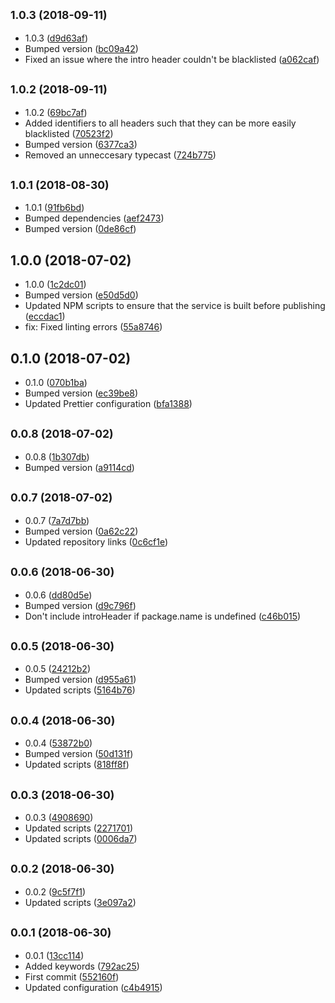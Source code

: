 ## <small>1.0.3 (2018-09-11)</small>

* 1.0.3 ([d9d63af](https://github.com/wessberg/scaffold/commit/d9d63af))
* Bumped version ([bc09a42](https://github.com/wessberg/scaffold/commit/bc09a42))
* Fixed an issue where the intro header couldn't be blacklisted ([a062caf](https://github.com/wessberg/scaffold/commit/a062caf))



## <small>1.0.2 (2018-09-11)</small>

* 1.0.2 ([69bc7af](https://github.com/wessberg/scaffold/commit/69bc7af))
* Added identifiers to all headers such that they can be more easily blacklisted ([70523f2](https://github.com/wessberg/scaffold/commit/70523f2))
* Bumped version ([6377ca3](https://github.com/wessberg/scaffold/commit/6377ca3))
* Removed an unneccesary typecast ([724b775](https://github.com/wessberg/scaffold/commit/724b775))



## <small>1.0.1 (2018-08-30)</small>

* 1.0.1 ([91fb6bd](https://github.com/wessberg/scaffold/commit/91fb6bd))
* Bumped dependencies ([aef2473](https://github.com/wessberg/scaffold/commit/aef2473))
* Bumped version ([0de86cf](https://github.com/wessberg/scaffold/commit/0de86cf))



## 1.0.0 (2018-07-02)

* 1.0.0 ([1c2dc01](https://github.com/wessberg/scaffold/commit/1c2dc01))
* Bumped version ([e50d5d0](https://github.com/wessberg/scaffold/commit/e50d5d0))
* Updated NPM scripts to ensure that the service is built before publishing ([eccdac1](https://github.com/wessberg/scaffold/commit/eccdac1))
* fix: Fixed linting errors ([55a8746](https://github.com/wessberg/scaffold/commit/55a8746))



## 0.1.0 (2018-07-02)

* 0.1.0 ([070b1ba](https://github.com/wessberg/scaffold/commit/070b1ba))
* Bumped version ([ec39be8](https://github.com/wessberg/scaffold/commit/ec39be8))
* Updated Prettier configuration ([bfa1388](https://github.com/wessberg/scaffold/commit/bfa1388))



## <small>0.0.8 (2018-07-02)</small>

* 0.0.8 ([1b307db](https://github.com/wessberg/scaffold/commit/1b307db))
* Bumped version ([a9114cd](https://github.com/wessberg/scaffold/commit/a9114cd))



## <small>0.0.7 (2018-07-02)</small>

* 0.0.7 ([7a7d7bb](https://github.com/wessberg/scaffold/commit/7a7d7bb))
* Bumped version ([0a62c22](https://github.com/wessberg/scaffold/commit/0a62c22))
* Updated repository links ([0c6cf1e](https://github.com/wessberg/scaffold/commit/0c6cf1e))



## <small>0.0.6 (2018-06-30)</small>

* 0.0.6 ([dd80d5e](https://github.com/wessberg/scaffold/commit/dd80d5e))
* Bumped version ([d9c796f](https://github.com/wessberg/scaffold/commit/d9c796f))
* Don't include introHeader if package.name is undefined ([c46b015](https://github.com/wessberg/scaffold/commit/c46b015))



## <small>0.0.5 (2018-06-30)</small>

* 0.0.5 ([24212b2](https://github.com/wessberg/scaffold/commit/24212b2))
* Bumped version ([d955a61](https://github.com/wessberg/scaffold/commit/d955a61))
* Updated scripts ([5164b76](https://github.com/wessberg/scaffold/commit/5164b76))



## <small>0.0.4 (2018-06-30)</small>

* 0.0.4 ([53872b0](https://github.com/wessberg/scaffold/commit/53872b0))
* Bumped version ([50d131f](https://github.com/wessberg/scaffold/commit/50d131f))
* Updated scripts ([818ff8f](https://github.com/wessberg/scaffold/commit/818ff8f))



## <small>0.0.3 (2018-06-30)</small>

* 0.0.3 ([4908690](https://github.com/wessberg/scaffold/commit/4908690))
* Updated scripts ([2271701](https://github.com/wessberg/scaffold/commit/2271701))
* Updated scripts ([0006da7](https://github.com/wessberg/scaffold/commit/0006da7))



## <small>0.0.2 (2018-06-30)</small>

* 0.0.2 ([9c5f7f1](https://github.com/wessberg/scaffold/commit/9c5f7f1))
* Updated scripts ([3e097a2](https://github.com/wessberg/scaffold/commit/3e097a2))



## <small>0.0.1 (2018-06-30)</small>

* 0.0.1 ([13cc114](https://github.com/wessberg/scaffold/commit/13cc114))
* Added keywords ([792ac25](https://github.com/wessberg/scaffold/commit/792ac25))
* First commit ([552160f](https://github.com/wessberg/scaffold/commit/552160f))
* Updated configuration ([c4b4915](https://github.com/wessberg/scaffold/commit/c4b4915))



